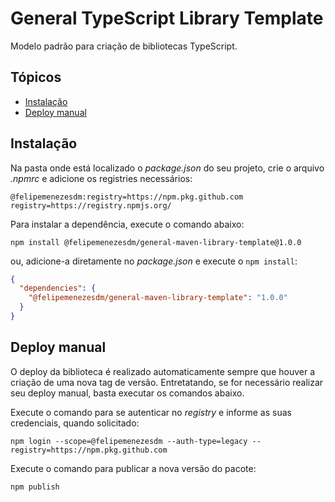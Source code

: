 # General TypeScript Library Template
Modelo padrão para criação de bibliotecas TypeScript.

## Tópicos
- [Instalação](#instalação)
- [Deploy manual](#deploy-manual)

## Instalação
Na pasta onde está localizado o _package.json_ do seu projeto, crie o arquivo _.npmrc_ e adicione os registries necessários:
```
@felipemenezesdm:registry=https://npm.pkg.github.com
registry=https://registry.npmjs.org/
```

Para instalar a dependência, execute o comando abaixo:
```
npm install @felipemenezesdm/general-maven-library-template@1.0.0
```

ou, adicione-a diretamente no _package.json_ e execute o `npm install`:
```json
{
  "dependencies": {
    "@felipemenezesdm/general-maven-library-template": "1.0.0"
  }
}
```

## Deploy manual
O deploy da biblioteca é realizado automaticamente sempre que houver a criação de uma nova tag de versão. Entretatando, se for necessário realizar seu deploy manual, basta executar os comandos abaixo.

Execute o comando para se autenticar no _registry_ e informe as suas credenciais, quando solicitado:
```
npm login --scope=@felipemenezesdm --auth-type=legacy --registry=https://npm.pkg.github.com
```
Execute o comando para publicar a nova versão do pacote:
```
npm publish
```
